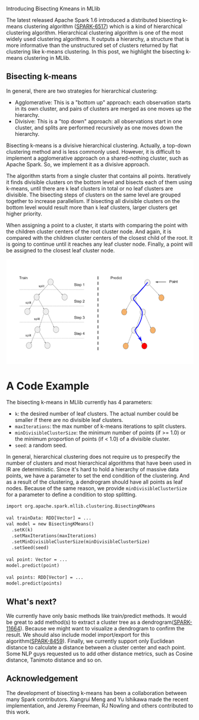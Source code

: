 Introducing Bisecting Kmeans in MLlib

The latest released Apache Spark 1.6 introduced a distributed bisecting k-means clustering algorithm ([SPARK-6517](https://issues.apache.org/jira/browse/SPARK-6517)) which is a kind of hierarchical clustering algorithm.
Hierarchical clustering algorithm is one of the most widely used clustering algorithms.
It outputs a hierarchy, a structure that is more informative than the unstructured set of clusters returned by flat clustering like k-means clustering.
In this post, we highlight the bisecting k-means clustering in MLlib.

## Bisecting k-means

In general, there are two strategies for hierarchical clustering:

- Agglomerative: This is a "bottom up" approach: each observation starts in its own cluster, and pairs of clusters are merged as one moves up the hierarchy.
- Divisive: This is a "top down" approach: all observations start in one cluster, and splits are performed recursively as one moves down the hierarchy.

Bisecting k-means is a divisive hierarchical clustering.
Actually, a top-down clustering method and is less commonly used.
However, it is difficult to implement a agglomerative approach on a shared-nothing cluster, such as Apache Spark.
So, we implement it as a divisive approach.

The algorithm starts from a single cluster that contains all points.
Iteratively it finds divisible clusters on the bottom level and bisects each of them using k-means, until there are `k` leaf clusters in total or no leaf clusters are divisible.
The bisecting steps of clusters on the same level are grouped together to increase parallelism.
If bisecting all divisible clusters on the bottom level would result more than `k` leaf clusters, larger clusters get higher priority.

When assigning a point to a cluster, it starts with comparing the point with the children cluster centers of the root cluster node.
And again, it is compared with the children cluster centers of the closest child of the root.
It is going to continue until it reaches any leaf cluster node.
Finally, a point will be assigned to the closest leaf cluster node.

![bisecting-kmenas-image](./figs/bisecting-kmeans-images_720x.png)

# A Code Example

The bisecting k-means in MLlib currently has 4 parameters:

* `k`: the desired number of leaf clusters. The actual number could be smaller if there are no divisible leaf clusters.
* `maxIterations`: the max number of k-means iterations to split clusters.
* `minDivisibleClusterSize`: the minimum number of points (if >= 1.0) or the minimum proportion of points (if < 1.0) of a divisible cluster.
* `seed`: a random seed.

In general, hierarchical clustering does not require us to prespecify the number of clusters and most hierarchical algorithms that have been used in IR are deterministic.
Since it's hard to hold a hierarchy of massive data points, we have a parameter to set the end condition of the clustering.
And as a result of the clustering, a dendrogram should have all points as leaf nodes.
Because of the same reason, we provide `minDivisibleClusterSize` for a parameter to define a condition to stop splitting.

```
import org.apache.spark.mllib.clustering.BisectingKMeans

val trainData: RDD[Vector] = ...
val model = new BisectingKMeans()
  .setK(k)
  .setMaxIterations(maxIterations)
  .setMinDivisibleClusterSize(minDivisibleClusterSize)
  .setSeed(seed)

val point: Vector = ...
model.predict(point)

val points: RDD[Vector] = ...
model.predict(points)
```

## What's next?

We currently have only basic methods like train/predict methods.
It would be great to add method(s) to extract a cluster tree as a dendrogram([SPARK-11664](https://issues.apache.org/jira/browse/SPARK-11664)).
Because we might want to visualize a dendrogram to confirm the result.
We should also include model import/export for this algorithm([SPARK-8459](https://issues.apache.org/jira/browse/SPARK-8459)).
Finally, we currently support only Euclidean distance to calculate a distance between a cluster center and each point.
Some NLP guys requested us to add other distance metrics, such as Cosine distance, Tanimoto distance and so on.

## Acknowledgement

The development of bisecting k-means has been a collaboration between many Spark contributors.
Xiangrui Meng and Yu Ishikawa made the recent implementation, and Jeremy Freeman, RJ Nowling and others contributed to this work.
